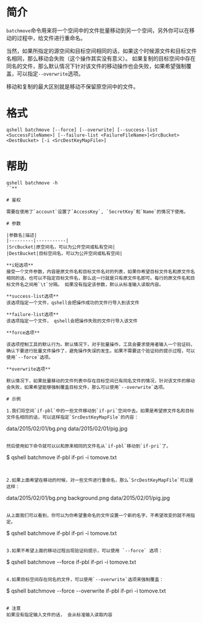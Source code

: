 # 简介

`batchmove`命令用来将一个空间中的文件批量移动到另一个空间，另外你可以在移动的过程中，给文件进行重命名。

当然，如果所指定的源空间和目标空间相同的话，如果这个时候源文件和目标文件名相同，那么移动会失败（这个操作其实没有意义）。
如果复制的目标空间中存在同名的文件，那么默认情况下针对该文件的移动操作也会失败，如果希望强制覆盖，可以指定`--overwrite`选项。

移动和复制的最大区别就是移动不保留原空间中的文件。

# 格式

```
qshell batchmove [--force] [--overwrite] [--success-list <SuccessFileName>] [--failure-list <FailureFileName>]<SrcBucket> <DestBucket> [-i <SrcDestKeyMapFile>]
```

# 帮助
```
qshell batchmove -h
``**

# 鉴权

需要在使用了`account`设置了`AccessKey`, `SecretKey`和`Name`的情况下使用。

# 参数

|参数名|描述|
|---------|-----------|
|SrcBucket|原空间名，可以为公开空间或私有空间|
|DestBucket|目标空间名，可以为公开空间或私有空间|

**i短选项**
接受一个文件参数，内容是原文件名和目标文件名对的列表，如果你希望目标文件名和原文件名相同的话，也可以不指定目标文件名，那么这一行就是只有原文件名即可。每行的原文件名和目标文件名之间用`\t`分隔。 如果没有指定该参数，默认从标准输入读取内容。

**success-list选项**
该选项指定一个文件，qshell会把操作成功的文件行导入到该文件

**failure-list选项**
该选项指定一个文件， qshell会把操作失败的文件行导入该文件

**force选项**

该选项控制工具的默认行为。默认情况下，对于批量操作，工具会要求使用者输入一个验证码，确认下要进行批量文件操作了，避免操作失误的发生。如果不需要这个验证码的提示过程，可以使用`--force`选项。

**overwrite选项**

默认情况下，如果批量移动的文件列表中存在目标空间已有同名文件的情况，针对该文件的移动会失败，如果希望能够强制覆盖目标文件，那么可以使用`--overwrite`选项。

# 示例

1.我们将空间`if-pbl`中的一些文件移动到`if-pri`空间中去。如果是希望原文件名和目标文件名相同的话，可以这样指定`SrcDestKeyMapFile`的内容：

```
data/2015/02/01/bg.png
data/2015/02/01/pig.jpg
```

然后使用如下命令就可以以和原来相同的文件名从`if-pbl`移动到`if-pri`了。

```
$ qshell batchmove if-pbl if-pri -i tomove.txt
```


2.如果上面希望在移动的时候，对一些文件进行重命名，那么`SrcDestKeyMapFile`可以是这样：

```
data/2015/02/01/bg.png	background.png
data/2015/02/01/pig.jpg
```

从上面我们可以看到，你可以为你希望重命名的文件设置一个新的名字，不希望改变的就不用指定。

```
$ qshell batchmove if-pbl if-pri -i tomove.txt
```

3.如果不希望上面的移动过程出现验证码提示，可以使用 `--force` 选项：

```
$ qshell batchmove --force if-pbl if-pri -i tomove.txt
```

4.如果目标空间存在同名的文件，可以使用`--overwrite`选项来强制覆盖：

```
$ qshell batchmove --force --overwrite if-pbl if-pri -i tomove.txt
```

# 注意
如果没有指定输入文件的话， 会从标准输入读取内容
